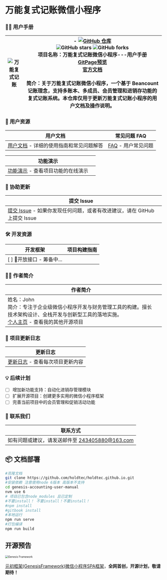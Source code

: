 # 万能复式记账微信小程序

### 🧑‍💻 用户手册

| ![万能复式记账](https://cdn.jsdelivr.net/gh/tgineer/images/images/gh_6b711893fde2_344-20241021213520623.jpg) | - [![GitHub 仓库](https://img.shields.io/badge/GitHub-%23000000.svg?style=for-the-badge&logo=github&logoColor=white)](https://github.com/holdtec/holdtec.github.io)   <br> ![GitHub stars](https://img.shields.io/github/stars/holdtec/holdtec.github.io?style=social) ![GitHub forks](https://img.shields.io/github/forks/holdtec/holdtec.github.io?style=social) <br> **项目名称**：万能复式记账微信小程序---**用户手册** <br>   [GitPage预览](https://holdtec.github.io) <br>   [官方文档](https://www.wemarket.top/docs) <br> <br> **简介**：关于万能复式记账微信小程序，一个基于 **Beancount** 记账理念，支持多账本、多成员、会员管理和进销存功能的复式记账系统。本仓库仅用于更新万能复式记账小程序的用户文档及操作说明。 |
| ------------------------------------------------------------ | ------------------------------------------------------------ |



### 📖 用户资源

| **用户文档**                                                 | **常见问题 FAQ**                           |
| ------------------------------------------------------------ | ------------------------------------------ |
| [用户文档](./manual/user/about.md) - 详细的使用指南和常见问题解答 | [FAQ](./manual/user/Q&A.md) - 用户常见问题 |

| **功能演示**                                                 |      |
| ------------------------------------------------------------ | ---- |
| [功能演示](https://www.wemarket.top/docs) - 查看项目功能的在线演示 |      |



### 🔧 协助更新

| **提交 Issue**                                                 |                                                              |
| ------------------------------------------------------------ | ------------------------------------------------------------ |
| [提交 Issue](https://github.com/holdtec/holdtec.github.io/issues) - 如果你发现任何问题，或者有改进建议，请在 GitHub 上提交 Issue |                                                              |



### 🛠 开发资源

| **开发框架**              | **项目构建指南** |
| ------------------------- | ---------------- |
| [ ] 🚧开放接口 - 筹备中... |                  |



### 🧑‍💻 作者简介

| **作者简介**                                                 |      |
| ------------------------------------------------------------ | ---- |
| 姓名：John  <br>简介：专注于企业级微信小程序开发与财务管理工具的构建。擅长技术架构设计、全栈开发与创新型工具的落地实施。<br>[个人主页](https://github.com/holdtec) - 查看我的其他开源项目 |      |



### 📅 项目更新日志

| **更新日志**                                                 |
| ------------------------------------------------------------ |
| [更新日志](./manual/user/version-logs.md) - 查看每次项目更新内容 |



### 💡 后续计划

- [ ] 增加新功能支持：自动化进销存管理模块
- [ ] 扩展开源项目：创建更多实用的微信小程序框架
- [ ] 完善当前项目中的会员管理和促销活动功能

### 📧 联系我们

| **联系方式**                                                 |
| ------------------------------------------------------------ |
| 如有问题或建议，请发送邮件至 [243405880@163.com](mailto:243405880@163.com) |



## 📦 文档部署

```bash
#克隆文档
git clone https://github.com/holdtec/holdtec.github.io.git
#安装依赖 注意使用node 6版本 高版本不支持
cd genesis-accounting-user-manual
nvm use 6
# 项目已包含node_modules 且已定制
#不要install！ 不要install！不要install！
#npm install
#gitbook install
#本地运行
npm run serve
#打包编译
npm run build

```

## 开源预告

<img src="https://cdn.jsdelivr.net/gh/tgineer/images/images/logo-red.png" alt="Genesis Framework" style="zoom:60%;" />

[元初框架(GenesisFramework)微信小程序SPA框架](./manual/framework/about.md)，**全网首创，开源计划，敬请期待！**

